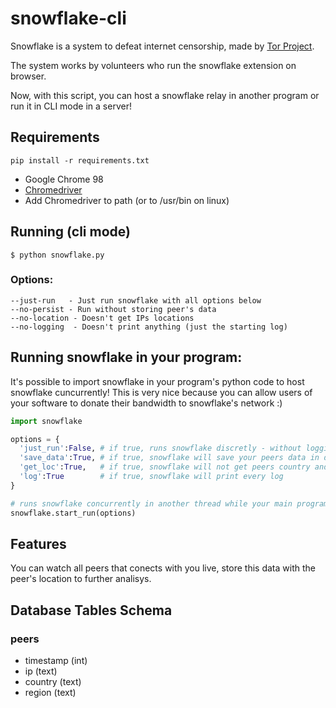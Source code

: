 # snowflake-cli
Snowflake is a system to defeat internet censorship, made by [Tor Project](https://www.torproject.org).

The system works by volunteers who run the snowflake extension on browser.

Now, with this script, you can host a snowflake relay in another program or run it in CLI mode in a server!

## Requirements

` pip install -r requirements.txt `

- Google Chrome 98
- [Chromedriver](https://chromedriver.storage.googleapis.com/index.html?path=98.0.4758.102/)
- Add Chromedriver to path (or to /usr/bin on linux)

## Running (cli mode)

` $ python snowflake.py `

### Options: 
```
--just-run   - Just run snowflake with all options below
--no-persist - Run without storing peer's data
--no-location - Doesn't get IPs locations
--no-logging  - Doesn't print anything (just the starting log)
```

## Running snowflake in your program:

It's possible to import snowflake in your program's python code to host snowflake cuncurrently!
This is very nice because you can allow users of your software to donate their bandwidth to snowflake's network :)

```python
import snowflake

options = {
  'just_run':False, # if true, runs snowflake discretly - without logging and saving data
  'save_data':True, # if true, snowflake will save your peers data in database
  'get_loc':True,   # if true, snowflake will not get peers country and region
  'log':True        # if true, snowflake will print every log
}

# runs snowflake concurrently in another thread while your main program runs
snowflake.start_run(options) 

```
## Features

You can watch all peers that conects with you live, store this data with the peer's location to further analisys.

## Database Tables Schema

### peers

- timestamp (int)
- ip (text)
- country (text)
- region (text)
